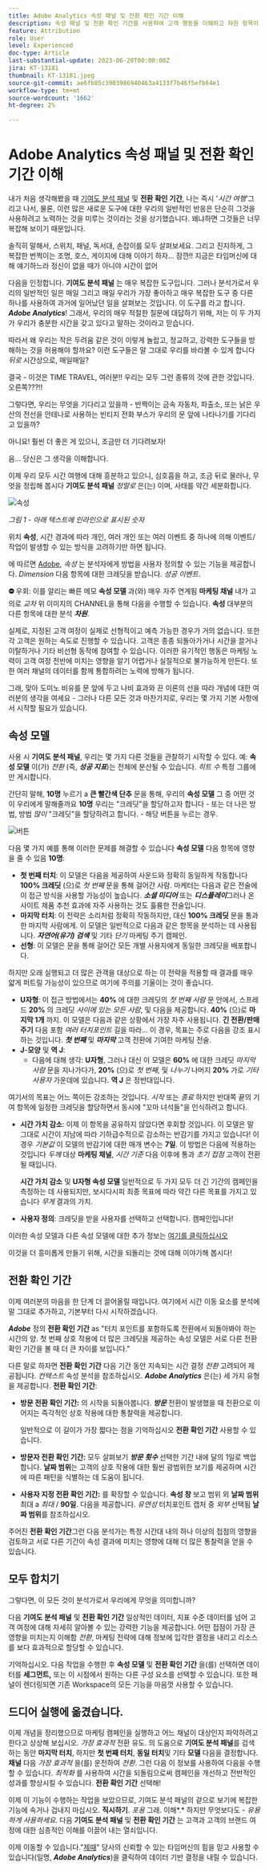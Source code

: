 ```yaml
---
title: Adobe Analytics 속성 패널 및 전환 확인 기간 이해
description: 속성 패널 및 전환 확인 기간을 사용하여 고객 행동을 이해하고 차원 항목이 성공 이벤트에 대한 크레딧을 받는 방법을 사용자 지정하는 방법을 알아봅니다.
feature: Attribution
role: User
level: Experienced
doc-type: Article
last-substantial-update: 2023-06-20T00:00:00Z
jira: KT-13181
thumbnail: KT-13181.jpeg
source-git-commit: ae6fb85c3903986940463a4133f7b46f5efb64e1
workflow-type: tm+mt
source-wordcount: '1662'
ht-degree: 2%

---
```



# Adobe Analytics 속성 패널 및 전환 확인 기간 이해

내가 처음 생각해봤을 때 [기여도 분석 패널](https://experienceleague.adobe.com/docs/analytics-platform/using/cja-workspace/panels/attribution.html?lang=en) 및 **전환 확인 기간**, 나는 즉시 &#39;*시간 여행&#39;*&#x200B;그리고 나서, 물론, 이런 많은 새로운 도구에 대한 우리의 일반적인 반응은 단순히 그것을 사용하려고 노력하는 것을 미루는 것이라는 것을 상기했습니다. 왜냐하면 그것들은 너무 복잡해 보이기 때문입니다.

솔직히 말해서, 스위치, 패널, 독서대, 손잡이를 모두 살펴보세요.  그리고 진지하게, 그 복잡한 번쩍이는 조명, 호스, 게이지에 대해 이야기 하자... 잠깐!!  지금은 타임머신에 대해 얘기하느라 정신이 없을 때가 아니야 시간이 없어

다음을 인정합니다. **기여도 분석 패널** 는 매우 복잡한 도구입니다. 그러나 분석가로서 우리의 일반적인 일은 매일 그리고 매일 우리가 가장 좋아하고 매우 복잡한 도구 중 다른 하나를 사용하여 과거에 일어났던 일을 살펴보는 것입니다. 이 도구를 라고 합니다. ***Adobe Analytics***!  그래서, 우리의 매우 적절한 질문에 대답하기 위해, 저는 이 두 가지가 우리가 충분한 시간을 갖고 있다고 말하는 것이라고 믿습니다.

따라서 왜 우리는 작은 두려움 같은 것이 이렇게 놀랍고, 정교하고, 강력한 도구들을 방해하는 것을 허용해야 할까요? 이런 도구들은 말 그대로 우리를 바라볼 수 있게 합니다 *뒤로* 시간상으로, 매일매일?

결국 - 이것은 TIME TRAVEL, 여러분!!  우리는 모두 그런 종류의 것에 관한 것입니다.  오른쪽???!!

그렇다면, 우리는 무엇을 기다리고 있을까 - 반짝이는 금속 자동차, 파출소, 또는 낡은 우산의 전선을 안테나로 사용하는 빈티지 전화 부스가 우리의 문 앞에 나타나기를 기다리고 있을까?

아니요!  훨씬 더 좋은 게 있으니, 조금만 더 기다려보자!

음... 당신은 그 생각을 이해합니다.


이제 우리 모두 시간 여행에 대해 흥분하고 있으니, 심호흡을 하고, 조금 뒤로 물러나, 무엇을 정립해 봅시다 **기여도 분석 패널** *정말로* 은(는) 이며, 사태를 약간 세분화합니다.

![속성](assets/attribution.png)

*그림 1 - 아래 텍스트에 인라인으로 표시된 숫자*

위치 **속성**, 시간 경과에 따라 개인, 여러 개인 또는 여러 이벤트 중 하나에 의해 이벤트/작업이 발생할 수 있는 방식을 고려하기만 하면 됩니다.

에 따르면 [Adobe](https://experienceleague.adobe.com/docs/analytics-platform/using/cja-workspace/attribution/overview.html?lang=en), *속성* 는 분석자에게 방법을 사용자 정의할 수 있는 기능을 제공합니다. *Dimension* 다음 항목에 대한 크레딧을 받습니다. *성공 이벤트*.


**⛔** 우회: 이를 알리는 빠른 메모 **속성 모델** 과(와) 매우 자주 연계됨 **마케팅 채널** 내가 고의로 *교차* 위 이미지의 CHANNEL을 통해 다음을 수행할 수 있습니다. **속성** 대부분의 다른 항목에 대한 분석 ***차원***.


실제로, 지정된 고객 여정이 실제로 선형적이고 예측 가능한 경우가 거의 없습니다.  또한 각 고객은 원하는 속도로 진행할 수 있습니다. 고객은 종종 되돌아가거나 시간을 끌거나 이탈하거나 기타 비선형 동작에 참여할 수 있습니다. 이러한 유기적인 행동은 마케팅 노력이 고객 여정 전반에 미치는 영향을 알기 어렵거나 실질적으로 불가능하게 만든다. 또한 여러 채널의 데이터를 함께 통합하려는 노력에 방해가 됩니다.

그래, 맞아  도미노 비유를 문 앞에 두고 나비 효과와 끈 이론의 선을 따라 개념에 대한 여러분의 생각을 여세요 - 그러나 다른 모든 것과 마찬가지로, 우리는 몇 가지 기본 사항에서 시작할 필요가 있습니다.

## **속성 모델**

사용 시 **기여도 분석 패널**, 우리는 몇 가지 다른 것들을 관찰하기 시작할 수 있다.  예: **속성 모델** 이(가) *전환* (즉, ***성공 지표***)는 전체에 분산될 수 있습니다. *히트 수* 특정 그룹에만 게시합니다.

간단히 말해, **10명** 누르기 a **큰 빨간색 단추** 문을 통해, 우리의 **속성 모델** 그 중 어떤 것이 우리에게 말해줄까요 **10명** 우리는 &quot;크레딧&quot;을 할당하고자 합니다 - 또는 더 나은 방법, 방법 *많이* &quot;크레딧&quot;을 할당하려고 합니다. - 해당 버튼을 누르는 경우.

![버튼](assets/button.png)

다음 몇 가지 예를 통해 이러한 문제를 해결할 수 있습니다 **속성 모델** 다음 항목에 영향을 줄 수 있음 **10명**:

- **첫 번째 터치**: 이 모델은 다음을 제공하여 사운드와 정확히 동일하게 작동합니다 **100% 크레딧** (으)로 *첫 번째* 문을 통해 걸어간 사람.  마케터는 다음과 같은 전술에 이 접근 방식을 사용할 가능성이 높습니다. ***소셜 미디어*** 또는 ***디스플레이***&#x200B;그러나 온사이트 제품 추천 효과에 자주 사용하는 것도 훌륭한 전술입니다.
- **마지막 터치**: 이 전략은 소리처럼 정확히 작동하지만, 대신 **100% 크레딧** 문을 통과한 마지막 사람에게.  이 모델은 일반적으로 다음과 같은 항목을 분석하는 데 사용됩니다. ***자연어(유기) 검색*** 및 기타 *단기* 마케팅 주기 캠페인.
- **선형**: 이 모델은 문을 통해 걸어간 모든 개별 사용자에게 동일한 크레딧을 배포합니다.

하지만 오래 실행되고 더 많은 관객을 대상으로 하는 이 전략을 적용할 때 결과를 매우 얇게 퍼트릴 가능성이 있으므로 여기에 주의를 기울이는 것이 좋습니다.

- **U자형**: 이 접근 방법에서는 **40%** 에 대한 크레딧의 *첫 번째 사람* 문 안에서, 스프레드 **20%** 의 크레딧 *사이에 있는 모든 사람*, 및 다음을 제공합니다. **40%** (으)로 **마지막 1개** 까지. 이 모델은 다음과 같은 상황에서 가장 자주 사용됩니다. **긴 전환/판매 주기** 다음 포함 *여러 터치포인트* 길을 따라...  이 경우, 목표는 주로 다음을 강조 표시하는 것입니다. ***첫 번째*** 및 ***마지막*** 고객 전환에 기여한 마케팅 전술.
- **J**-**모양** 및 **역 J**:
   - 다음에 대해 생각: **U자형**, 그러나 대신 이 모델은 **60%** 에 대한 크레딧 *마지막 사람* 문을 지나가다가, **20%** (으)로 *첫 번째*, 및 *나누기* 나머지 **20%** 가로 *기타 사용자* 가운데에 있습니다.  **역 J** 은 정반대입니다.

여기서의 목표는 어느 쪽이든 강조하는 것입니다. *시작* 또는 *종료* 하지만 반대쪽 끝의 기여 항목에 일정한 크레딧을 할당하면서 동시에 &quot;꼬마 녀석들&quot;을 인식하려고 합니다.

- **시간 가치 감소**: 이제 이 항목을 공유하지 않았다면 후회할 것입니다. 이 모델은 말 그대로 시간이 지남에 따라 기하급수적으로 감소하는 반감기를 가지고 있습니다!  이 경우 *기본값* 이 모델의 반감기에 대한 매개 변수는 **7일**.  이 방법은 다음에 적용하는 것입니다 *두께* 대상 **마케팅 채널**, *시간 기준* 다음 이후에 통과 *초기 접점* 고객이 전환될 때입니다.

  **시간 가치 감소** 및 **U자형 속성 모델** 일반적으로 두 가지 모두 더 긴 기간의 캠페인을 측정하는 데 사용되지만, 보시다시피 최종 목표에 따라 약간 다른 목표를 가지고 있습니다 *무게* 결과의 가치.

- **사용자 정의**: 크레딧을 받을 사용자를 선택하고 선택합니다.  캠페인입니다!

이러한 속성 모델과 다른 속성 모델에 대한 추가 정보는 [여기를 클릭하십시오](https://experienceleague.adobe.com/docs/analytics/analyze/analysis-workspace/attribution/models.html?lang=ko)

이것을 더 흥미롭게 만들기 위해, 시간을 되돌리는 것에 대해 이야기해 봅시다!

## **전환 확인 기간**

이제 여러분의 마음을 한 단계 더 끌어올릴 때입니다.  여기에서 시간 이동 요소를 분석에 말 그대로 추가하고, 기본부터 다시 시작하겠습니다.

***Adobe*** 정의 **전환 확인 기간** as &quot;터치 포인트를 포함하도록 전환에서 되돌아봐야 하는 시간의 양. 첫 번째 상호 작용에 더 많은 크레딧을 제공하는 속성 모델은 서로 다른 전환 확인 기간을 볼 때 더 큰 차이를 보입니다.&quot;


다른 말로 하자면 **전환 확인 기간** 다음 기간 동안 지속되는 시간 결정 *전환* 고려되어 제공됩니다. *컨텍스트* 속성 분석을 참조하십시오. ***Adobe Analytics*** 은(는) 세 가지 유형을 제공합니다. **전환 확인 기간**:

- **방문 전환 확인 기간:** 의 시작을 되돌아봅니다. ***방문*** 전환이 발생했을 때 전환으로 이어지는 즉각적인 상호 작용에 대한 통찰력을 제공합니다.

  일반적으로 이 길이가 가장 짧다는 점을 기억하십시오 **전환 확인 기간** 사용할 수 있습니다.
- **방문자 전환 확인 기간:** 모두 살펴보기 ***방문 횟수*** 선택한 기간 내에 달의 1일로 백업합니다. **날짜 범위**&#x200B;는 고객의 상호 작용에 대한 훨씬 광범위한 보기를 제공하며 시간에 따른 패턴을 식별하는 데 도움이 됩니다.
- **사용자 지정 전환 확인 기간:** 를 확장할 수 있습니다. **속성 창** 보고 범위 외 **날짜 범위** 최대 a *최대* / **90일**.  다음을 제공합니다. *유연성* 터치포인트 캡처 중 *외부* 선택됨 **날짜 범위**&#x200B;를 참조하십시오.

주어진 **전환 확인 기간**&#x200B;그런 다음 분석가는 특정 시간대 내의 하나 이상의 접점의 영향을 검토하고 서로 다른 기간이 속성 결과에 미치는 영향에 대해 더 많은 통찰력을 얻을 수 있습니다.

## **모두 합치기**

그렇다면, 이 모든 것이 분석가로서 우리에게 무엇을 의미합니까?

다음 **기여도 분석 패널** 및 **전환 확인 기간** 일상적인 데이터, 지표 수준 데이터를 넘어 고객 여정에 대해 자세히 알아볼 수 있는 강력한 기능을 제공합니다. 어떤 접점이 가장 큰 영향을 미치는지 이해함 *전환*, 마케팅 전략에 대해 정보에 입각한 결정을 내리고 리소스를 보다 효과적으로 할당할 수 있습니다.

기억하십시오. 다음 작업을 수행한 후 **속성 모델** 및 **전환 확인 기간** 을(를) 선택하면 데이터를  **세그먼트,** 또는 이 시점에서 원하는 다른 구성 요소를 선택할 수 있습니다.  또한 패널이 렌더링되면 기존 Workspace의 모든 기능을 마음껏 사용할 수 있습니다.

## **드디어 실행에 옮겼습니다.**

이제 개념을 정리했으므로 마케팅 캠페인을 실행하고 어느 채널이 대상인지 파악하려고 한다고 상상해 보십시오. *가장 효과적* 전환 유도. 의 도움으로 **기여도 분석 패널**&#x200B;를 검색하는 동안 **마지막 터치**, 하지만 **첫 번째 터치**, **동일 터치**&#x200B;및 기타 **모델** 다음을 결정합니다. **채널** 다음 *가장 효과적* 을(를) 운전하여 *전환*. 그런 다음 이 정보를 사용하여 다음을 수행할 수 있습니다. *최적화* 를 사용하여 시간을 되돌림으로써 캠페인을 개선하고 전반적인 성과를 향상시킬 수 있습니다. **전환 확인 기간** 선택해!

이제 이 기능이 수행하는 작업을 보았으므로, 기여도 분석 패널의 겉으로 보기에 복잡한 기능에 속거나 겁내지 마십시오.  **직시하기**.  *포용* 그래.  이해*.* 하지만 무엇보다도 - *유용하게 사용하세요.* 다음 **기여도 분석 패널** 및 **전환 확인 기간** 는 고객과 고객의 브랜드 여정에 대한 심층적인 이해를 이끌어 내는 열쇠입니다.

이제 이동할 수 있습니다.&quot;[제때](https://youtu.be/gVryJmZNFdU)&quot; 당사의 신뢰할 수 있는 타임머신의 힘을 믿고 사용할 수 있습니다(일명, ***Adobe Analytics***)을 클릭하여 데이터 기반 결정을 내릴 수 있습니다.
